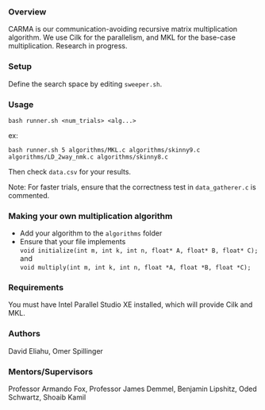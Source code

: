 ### Overview
CARMA is our communication-avoiding recursive matrix multiplication algorithm. We use Cilk for the parallelism, and MKL for the base-case multiplication. Research in progress.

### Setup
Define the search space by editing `sweeper.sh`.

### Usage
```
bash runner.sh <num_trials> <alg...>
```
ex:
```
bash runner.sh 5 algorithms/MKL.c algorithms/skinny9.c algorithms/LD_2way_nmk.c algorithms/skinny8.c
```

Then check ```data.csv``` for your results.

Note: For faster trials, ensure that the correctness test in `data_gatherer.c` is commented.

### Making your own multiplication algorithm
*  Add your algorithm to the `algorithms` folder
*  Ensure that your file implements  
    `void initialize(int m, int k, int n, float* A, float* B, float* C);`  
    and  
    `void multiply(int m, int k, int n, float *A, float *B, float *C);`  

### Requirements
You must have Intel Parallel Studio XE installed, which will provide Cilk and MKL.

### Authors
David Eliahu, Omer Spillinger

### Mentors/Supervisors
Professor Armando Fox, Professor James Demmel, Benjamin Lipshitz, Oded Schwartz, Shoaib Kamil

